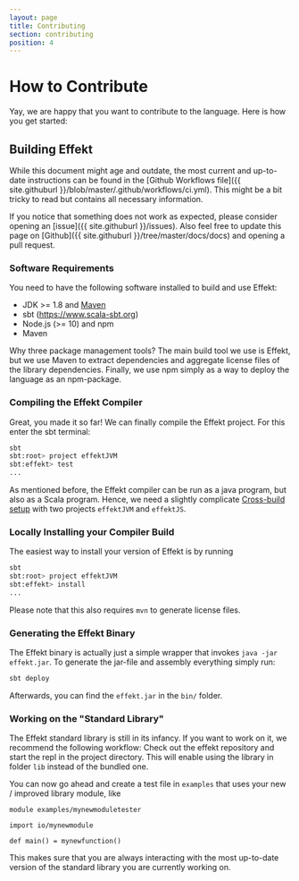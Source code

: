 ```yaml
---
layout: page
title: Contributing
section: contributing
position: 4
---
```


# How to Contribute
Yay, we are happy that you want to contribute to the language. Here is how
you get started:

## Building Effekt
While this document might age and outdate, the most current and up-to-date
instructions can be found in the
[Github Workflows file]({{ site.githuburl }}/blob/master/.github/workflows/ci.yml).
This might be a bit tricky to read but contains all necessary information.

If you notice that something does not work as expected, please consider
opening an [issue]({{ site.githuburl }}/issues). Also feel free to
update this page on [Github]({{ site.githuburl }}/tree/master/docs/docs)
and opening a pull request.

### Software Requirements
You need to have the following software installed to build and use Effekt:

- JDK >= 1.8 and [Maven](https://maven.apache.org/)
- sbt (<https://www.scala-sbt.org>)
- Node.js (>= 10) and npm
- Maven

Why three package management tools? The main build tool we use is Effekt,
but we use Maven to extract dependencies and aggregate license files of the
library dependencies. Finally, we use npm simply as a way to deploy the
language as an npm-package.

### Compiling the Effekt Compiler
Great, you made it so far! We can finally compile the Effekt project. For
this enter the sbt terminal:

```bash
sbt
sbt:root> project effektJVM
sbt:effekt> test
...
```
As mentioned before, the Effekt compiler can be run as a java program, but
also as a Scala program. Hence, we need a slightly complicate
[Cross-build setup](https://www.scala-js.org/doc/project/cross-build.html)
with two projects `effektJVM` and `effektJS`.

### Locally Installing your Compiler Build
The easiest way to install your version of Effekt is by running
```bash
sbt
sbt:root> project effektJVM
sbt:effekt> install
...
```
Please note that this also requires `mvn` to generate license files.

### Generating the Effekt Binary
The Effekt binary is actually just a simple wrapper that invokes `java -jar effekt.jar`.
To generate the jar-file and assembly everything simply run:

```bash
sbt deploy
```
Afterwards, you can find the `effekt.jar` in the `bin/` folder.

### Working on the "Standard Library"
The Effekt standard library is still in its infancy. If you want to work on
it, we recommend the following workflow: Check out the effekt repository
and start the repl in the project directory. This will enable using the
library in folder `lib` instead of the bundled one.

You can now go ahead and create a test file in `examples` that uses
your new / improved library module, like
```effekt:sketch
module examples/mynewmoduletester

import io/mynewmodule

def main() = mynewfunction()
```

This makes sure that you are always interacting with the most up-to-date version
of the standard library you are currently working on.

